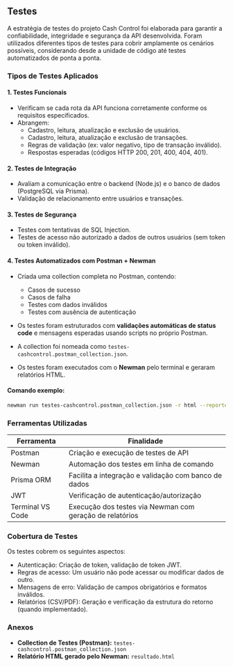 ## Testes

A estratégia de testes do projeto Cash Control foi elaborada para garantir a confiabilidade, integridade e segurança da API desenvolvida. Foram utilizados diferentes tipos de testes para cobrir amplamente os cenários possíveis, considerando desde a unidade de código até testes automatizados de ponta a ponta.

### Tipos de Testes Aplicados

#### 1. Testes Funcionais

- Verificam se cada rota da API funciona corretamente conforme os requisitos especificados.
- Abrangem:
  - Cadastro, leitura, atualização e exclusão de usuários.
  - Cadastro, leitura, atualização e exclusão de transações.
  - Regras de validação (ex: valor negativo, tipo de transação inválido).
  - Respostas esperadas (códigos HTTP 200, 201, 400, 404, 401).

#### 2. Testes de Integração

- Avaliam a comunicação entre o backend (Node.js) e o banco de dados (PostgreSQL via Prisma).
- Validação de relacionamento entre usuários e transações.

#### 3. Testes de Segurança

- Testes com tentativas de SQL Injection.
- Testes de acesso não autorizado a dados de outros usuários (sem token ou token inválido).

#### 4. Testes Automatizados com Postman + Newman

- Criada uma collection completa no Postman, contendo:

  - Casos de sucesso
  - Casos de falha
  - Testes com dados inválidos
  - Testes com ausência de autenticação

- Os testes foram estruturados com **validações automáticas de status code** e mensagens esperadas usando scripts no próprio Postman.

- A collection foi nomeada como `testes-cashcontrol.postman_collection.json`.

- Os testes foram executados com o **Newman** pelo terminal e geraram relatórios HTML.

#### Comando exemplo:

```bash
newman run testes-cashcontrol.postman_collection.json -r html --reporter-html-export resultado.html
```

### Ferramentas Utilizadas

| Ferramenta          | Finalidade                                               |
| ------------------- | -------------------------------------------------------- |
| Postman             | Criação e execução de testes de API                      |
| Newman              | Automação dos testes em linha de comando                 |
| Prisma ORM          | Facilita a integração e validação com banco de dados     |
| JWT                 | Verificação de autenticação/autorização                  |
| Terminal VS Code | Execução dos testes via Newman com geração de relatórios |

### Cobertura de Testes

Os testes cobrem os seguintes aspectos:

- Autenticação: Criação de token, validação de token JWT.
- Regras de acesso: Um usuário não pode acessar ou modificar dados de outro.
- Mensagens de erro: Validação de campos obrigatórios e formatos inválidos.
- Relatórios (CSV/PDF): Geração e verificação da estrutura do retorno (quando implementado).

### Anexos

- **Collection de Testes (Postman):** `testes-cashcontrol.postman_collection.json`
- **Relatório HTML gerado pelo Newman:** `resultado.html`


